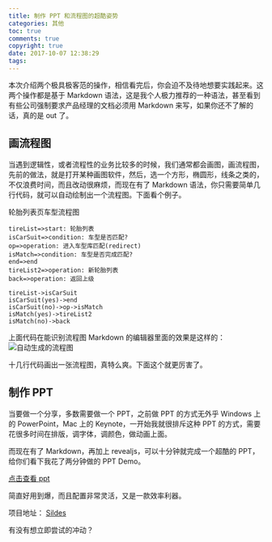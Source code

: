 ```yaml
---
title: 制作 PPT 和流程图的超酷姿势
categories: 其他
toc: true
comments: true
copyright: true
date: 2017-10-07 12:38:29
tags:
---
```



本次介绍两个极具极客范的操作，相信看完后，你会迫不及待地想要实践起来。这两个操作都是基于 Markdown 语法，这是我个人极力推荐的一种语法，甚至看到有些公司强制要求产品经理的文档必须用 Markdown 来写，如果你还不了解的话，真的是 out 了。

<!--more-->

## 画流程图

当遇到逻辑性，或者流程性的业务比较多的时候，我们通常都会画图，画流程图，先前的做法，就是打开某种画图软件，然后，选一个方形，椭圆形，线条之类的，不仅浪费时间，而且改动很麻烦，而现在有了 Markdown 语法，你只需要简单几行代码，就可以自动绘制出一个流程图。下面看个例子。

轮胎列表页车型流程图

```
tireList=>start: 轮胎列表
isCarSuit=>condition: 车型是否匹配?
op=>operation: 进入车型库匹配(redirect)
isMatch=>condition: 车型是否完成匹配?
end=>end
tireList2=>operation: 新轮胎列表
back=>operation: 返回上级

tireList->isCarSuit
isCarSuit(yes)->end
isCarSuit(no)->op->isMatch
isMatch(yes)->tireList2
isMatch(no)->back
```

上面代码在能识别流程图 Markdown 的编辑器里面的效果是这样的：
![自动生成的流程图](/images/markdown_lct.png)

十几行代码画出一张流程图，真特么爽。下面这个就更厉害了。

## 制作 PPT

当要做一个分享，多数需要做一个 PPT，之前做 PPT 的方式无外乎 Windows 上的 PowerPoint，Mac 上的 Keynote，一开始我就很排斥这种 PPT 的方式，需要花很多时间在排版，调字体，调颜色，做动画上面。

而现在有了 Markdown，再加上 revealjs，可以十分钟就完成一个超酷的 PPT，给你们看下我花了两分钟做的 PPT Demo。

[点击查看 ppt](/md-ppt-demo/demo.html)

简直好用到爆，而且配置非常灵活，又是一款效率利器。

项目地址： [Sildes](https://github.com/mjd507/Sildes)

有没有想立即尝试的冲动？


